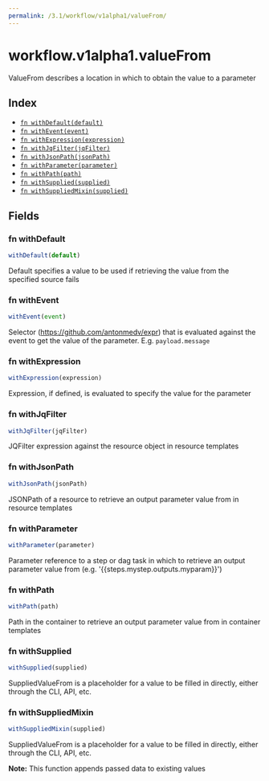```yaml
---
permalink: /3.1/workflow/v1alpha1/valueFrom/
---
```


# workflow.v1alpha1.valueFrom

ValueFrom describes a location in which to obtain the value to a parameter

## Index

* [`fn withDefault(default)`](#fn-withdefault)
* [`fn withEvent(event)`](#fn-withevent)
* [`fn withExpression(expression)`](#fn-withexpression)
* [`fn withJqFilter(jqFilter)`](#fn-withjqfilter)
* [`fn withJsonPath(jsonPath)`](#fn-withjsonpath)
* [`fn withParameter(parameter)`](#fn-withparameter)
* [`fn withPath(path)`](#fn-withpath)
* [`fn withSupplied(supplied)`](#fn-withsupplied)
* [`fn withSuppliedMixin(supplied)`](#fn-withsuppliedmixin)

## Fields

### fn withDefault

```ts
withDefault(default)
```

Default specifies a value to be used if retrieving the value from the specified source fails

### fn withEvent

```ts
withEvent(event)
```

Selector (https://github.com/antonmedv/expr) that is evaluated against the event to get the value of the parameter. E.g. `payload.message`

### fn withExpression

```ts
withExpression(expression)
```

Expression, if defined, is evaluated to specify the value for the parameter

### fn withJqFilter

```ts
withJqFilter(jqFilter)
```

JQFilter expression against the resource object in resource templates

### fn withJsonPath

```ts
withJsonPath(jsonPath)
```

JSONPath of a resource to retrieve an output parameter value from in resource templates

### fn withParameter

```ts
withParameter(parameter)
```

Parameter reference to a step or dag task in which to retrieve an output parameter value from (e.g. '{{steps.mystep.outputs.myparam}}')

### fn withPath

```ts
withPath(path)
```

Path in the container to retrieve an output parameter value from in container templates

### fn withSupplied

```ts
withSupplied(supplied)
```

SuppliedValueFrom is a placeholder for a value to be filled in directly, either through the CLI, API, etc.

### fn withSuppliedMixin

```ts
withSuppliedMixin(supplied)
```

SuppliedValueFrom is a placeholder for a value to be filled in directly, either through the CLI, API, etc.

**Note:** This function appends passed data to existing values